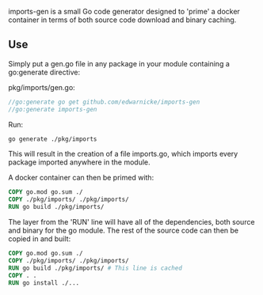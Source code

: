imports-gen is a small Go code generator designed to 'prime' a docker container in terms of both
source code download and binary caching.

## Use

Simply put a gen.go file in any package in your module containing a go:generate directive:

pkg/imports/gen.go:
```go
//go:generate go get github.com/edwarnicke/imports-gen
//go:generate imports-gen
```

Run:

```bash
go generate ./pkg/imports
```

This will result in the creation of a file imports.go, which imports every package imported anywhere in the module.

A docker container can then be primed with:

```dockerfile
COPY go.mod go.sum ./
COPY ./pkg/imports/ ./pkg/imports/
RUN go build ./pkg/imports/
```

The layer from the 'RUN' line will have all of the dependencies, both source and binary
for the go module.  The rest of the source code can then be copied in and built:

```dockerfile
COPY go.mod go.sum ./
COPY ./pkg/imports/ ./pkg/imports/
RUN go build ./pkg/imports/ # This line is cached
COPY . .
RUN go install ./...
```
